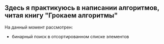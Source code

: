 ## Здесь я практикуюсь в написании алгоритмов, читая книгу "Грокаем алгоритмы"

На данный момент рассмотрен:
 - бинарный поиск в отсортированном списке элементов
